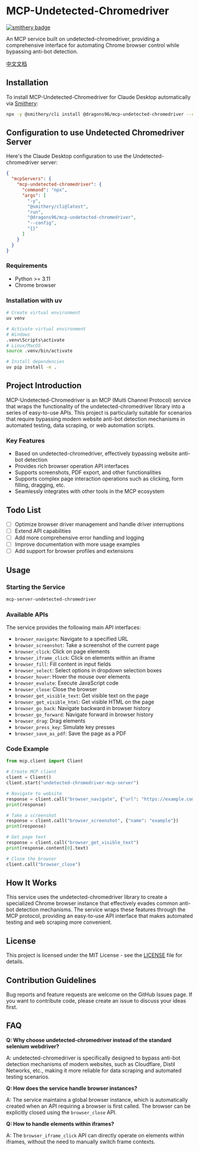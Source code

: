 # MCP-Undetected-Chromedriver

[![smithery badge](https://smithery.ai/badge/@dragons96/mcp-undetected-chromedriver)](https://smithery.ai/server/@dragons96/mcp-undetected-chromedriver)

An MCP service built on undetected-chromedriver, providing a comprehensive interface for automating Chrome browser control while bypassing anti-bot detection.

[中文文档](README_ZH.md)

## Installation


To install MCP-Undetected-Chromedriver for Claude Desktop automatically via [Smithery](https://smithery.ai/server/@dragons96/mcp-undetected-chromedriver):

```bash
npx -y @smithery/cli install @dragons96/mcp-undetected-chromedriver --client claude
```

## Configuration to use Undetected Chromedriver Server

Here's the Claude Desktop configuration to use the Undetected-chromedriver server:

```json
{
  "mcpServers": {
    "mcp-undetected-chromedriver": {
      "command": "npx",
      "args": [
        "-y",
        "@smithery/cli@latest",
        "run",
        "@dragons96/mcp-undetected-chromedriver",
        "--config",
        "{}"
      ]
    }
  }
}
```


### Requirements

- Python >= 3.11
- Chrome browser

### Installation with uv

```bash
# Create virtual environment
uv venv

# Activate virtual environment
# Windows
.venv\Scripts\activate
# Linux/MacOS
source .venv/bin/activate

# Install dependencies
uv pip install -e .
```

## Project Introduction

MCP-Undetected-Chromedriver is an MCP (Multi Channel Protocol) service that wraps the functionality of the undetected-chromedriver library into a series of easy-to-use APIs. This project is particularly suitable for scenarios that require bypassing modern website anti-bot detection mechanisms in automated testing, data scraping, or web automation scripts.

### Key Features

- Based on undetected-chromedriver, effectively bypassing website anti-bot detection
- Provides rich browser operation API interfaces
- Supports screenshots, PDF export, and other functionalities
- Supports complex page interaction operations such as clicking, form filling, dragging, etc.
- Seamlessly integrates with other tools in the MCP ecosystem

## Todo List

- [ ] Optimize browser driver management and handle driver interruptions
- [ ] Extend API capabilities
- [ ] Add more comprehensive error handling and logging
- [ ] Improve documentation with more usage examples
- [ ] Add support for browser profiles and extensions

## Usage

### Starting the Service

```bash
mcp-server-undetected-chromedriver
```

### Available APIs

The service provides the following main API interfaces:

- `browser_navigate`: Navigate to a specified URL
- `browser_screenshot`: Take a screenshot of the current page
- `browser_click`: Click on page elements
- `browser_iframe_click`: Click on elements within an iframe
- `browser_fill`: Fill content in input fields
- `browser_select`: Select options in dropdown selection boxes
- `browser_hover`: Hover the mouse over elements
- `browser_evalute`: Execute JavaScript code
- `browser_close`: Close the browser
- `browser_get_visible_text`: Get visible text on the page
- `browser_get_visible_html`: Get visible HTML on the page
- `browser_go_back`: Navigate backward in browser history
- `browser_go_forward`: Navigate forward in browser history
- `browser_drag`: Drag elements
- `browser_press_key`: Simulate key presses
- `browser_save_as_pdf`: Save the page as a PDF

### Code Example

```python
from mcp.client import Client

# Create MCP client
client = Client()
client.start("undetected-chromedriver-mcp-server")

# Navigate to website
response = client.call("browser_navigate", {"url": "https://example.com"})
print(response)

# Take a screenshot
response = client.call("browser_screenshot", {"name": "example"})
print(response)

# Get page text
response = client.call("browser_get_visible_text")
print(response.content[0].text)

# Close the browser
client.call("browser_close")
```

## How It Works

This service uses the undetected-chromedriver library to create a specialized Chrome browser instance that effectively evades common anti-bot detection mechanisms. The service wraps these features through the MCP protocol, providing an easy-to-use API interface that makes automated testing and web scraping more convenient.

## License

This project is licensed under the MIT License - see the [LICENSE](LICENSE) file for details.

## Contribution Guidelines

Bug reports and feature requests are welcome on the GitHub Issues page. If you want to contribute code, please create an issue to discuss your ideas first.

## FAQ

**Q: Why choose undetected-chromedriver instead of the standard selenium webdriver?**

A: undetected-chromedriver is specifically designed to bypass anti-bot detection mechanisms of modern websites, such as Cloudflare, Distil Networks, etc., making it more reliable for data scraping and automated testing scenarios.

**Q: How does the service handle browser instances?**

A: The service maintains a global browser instance, which is automatically created when an API requiring a browser is first called. The browser can be explicitly closed using the `browser_close` API.

**Q: How to handle elements within iframes?**

A: The `browser_iframe_click` API can directly operate on elements within iframes, without the need to manually switch frame contexts.
